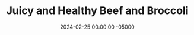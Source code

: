 ---
layout: post
title:  "Juicy and Healthy Beef and Broccoli"
date:   2024-02-25 00:00:00 -05000
categories: 
- Recipes
- Ground Meat
permalink: /recipes/beef-and-broccoli
image: /assets/Food/Ground Meat/Beef Broccoli/beef-broccoli-cover.jpg
ing: beefbroccoli-ing
facts: beefbroccoli-facts
Prep: 15
Rest: 
Cook: 40
Source1: https://www.youtube.com/watch?v=nWqPFOv5dpQ
Source2: 
Description: Beef and broccoli is a Chinese classic, and making this version at home is what got me to like steak if cooked properly. I saw a small piece of sirloin on sale at the store and wanted to try it out, and I'm very impressed with the results. Sauteed beef, broccoli, and a topping of sesame seeds sounds delicious in my book
Instructions: 
- Heat your oven to 400F, and line a cookie sheet with parchment paper. Add broccoli to the pan, season with salt, pepper, and oil, and roast for 30 minutes. Do everything else as the broccoli cooks<br><br>

- Take your meat and slice into 1/4-1/2" thick strips against the grain. Add to a bowl of cold water, and massage the meat for 30 seconds. The meat should turn gray, and the water should turn red with myagloben (not blood). Squeeze and drain the meat with a strainer for about 30 seconds, and add to a medium bowl<br><br>

- Add in the marinade (salt, starch, baking soda, soy sauce, and sesame oil). Mix to fully coat the meat, and let marinate for 15 minutes<br><br>

- Meanwhile, mix the sauce together in a glass - minced garlic, soy sauce, white vinegar ginger, garlic powder, black pepper, and red pepper flakes. In a separate glass, prepare some cold water and cornstarch for a slurry<br><br>
- <center><img src="/assets/Food/Ground Meat/Beef Broccoli/beef-broccoli-4.jpg" alt="" class="instruction-image"></center><br>

- Preheat a large stainless steel pan over medium high heat. Add in the beef, and cook for about 2 minutes per side, just until browned and not overcooked. Remove from the pan<br><br>
- <center><img src="/assets/Food/Ground Meat/Beef Broccoli/beef-broccoli-5.jpg" alt="" class="instruction-image"></center><br>

- Add in the sauce, broccoli, and about half of the slurry. Deglaze the pan, cook for about 2 minutes, and add more slurry if you want to thicken the sauce more. Add back in the beef<br><br>
- <center><img src="/assets/Food/Ground Meat/Beef Broccoli/beef-broccoli-6.jpg" alt="" class="instruction-image"></center><br>

- Optionally serve over rice, and top with sesame seeds
---